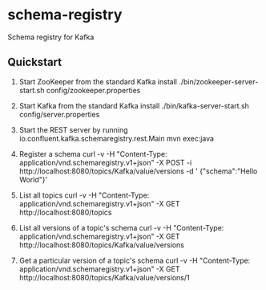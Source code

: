 schema-registry
===============

Schema registry for Kafka

Quickstart
----------

1. Start ZooKeeper from the standard Kafka install
./bin/zookeeper-server-start.sh config/zookeeper.properties

2. Start Kafka from the standard Kafka install
./bin/kafka-server-start.sh config/server.properties

3. Start the REST server by running io.confluent.kafka.schemaregistry.rest.Main
mvn exec:java

4. Register a schema
curl -v -H "Content-Type: application/vnd.schemaregistry.v1+json" -X POST -i http://localhost:8080/topics/Kafka/value/versions -d '
 {"schema":"Hello World"}'

5. List all topics
curl -v -H "Content-Type: application/vnd.schemaregistry.v1+json" -X GET http://localhost:8080/topics

6. List all versions of a topic's schema
curl -v -H "Content-Type: application/vnd.schemaregistry.v1+json" -X GET http://localhost:8080/topics/Kafka/value/versions

7. Get a particular version of a topic's schema
curl -v -H "Content-Type: application/vnd.schemaregistry.v1+json" -X GET http://localhost:8080/topics/Kafka/value/versions/1

